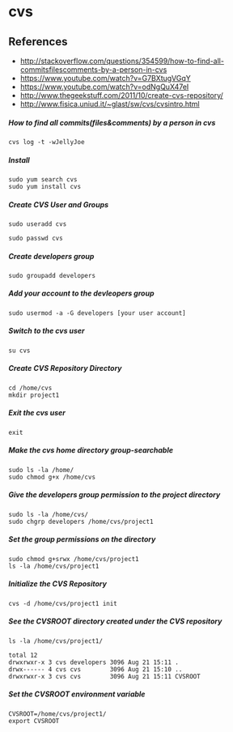 # cvs

## References
* http://stackoverflow.com/questions/354599/how-to-find-all-commitsfilescomments-by-a-person-in-cvs
* https://www.youtube.com/watch?v=G7BXtugVGqY
* https://www.youtube.com/watch?v=odNgQuX47eI
* http://www.thegeekstuff.com/2011/10/create-cvs-repository/
* http://www.fisica.uniud.it/~glast/sw/cvs/cvsintro.html

##### How to find all commits(files&comments) by a person in cvs
```
cvs log -t -wJellyJoe
```

##### Install
```
sudo yum search cvs
sudo yum install cvs
```

##### Create CVS User and Groups
```
sudo useradd cvs
```
```
sudo passwd cvs
```

##### Create developers group
```
sudo groupadd developers
```

##### Add your account to the devleopers group
```
sudo usermod -a -G developers [your user account]
```

##### Switch to the cvs user
```
su cvs
```

##### Create CVS Repository Directory
```
cd /home/cvs
mkdir project1
```

##### Exit the cvs user
```
exit
```

##### Make the cvs home directory group-searchable
```
sudo ls -la /home/
sudo chmod g+x /home/cvs
```

##### Give the developers group permission to the project directory
```
sudo ls -la /home/cvs/
sudo chgrp developers /home/cvs/project1
```

##### Set the group permissions on the directory
```
sudo chmod g+srwx /home/cvs/project1
ls -la /home/cvs/project1
```

##### Initialize the CVS Repository
```
cvs -d /home/cvs/project1 init
```

##### See the CVSROOT directory created under the CVS repository
```
ls -la /home/cvs/project1/
```
```
total 12
drwxrwxr-x 3 cvs developers 3096 Aug 21 15:11 .
drwx------ 4 cvs cvs        3096 Aug 21 15:10 ..
drwxrwxr-x 3 cvs cvs        3096 Aug 21 15:11 CVSROOT
```

##### Set the CVSROOT environment variable
```
CVSROOT=/home/cvs/project1/
export CVSROOT
```
